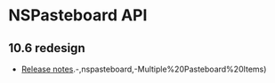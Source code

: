 # NSPasteboard API

## 10.6 redesign

* [Release notes](https://developer.apple.com/library/archive/releasenotes/AppKit/RN-AppKitOlderNotes/index.html#:~:text=%2B%5BNSColor%20colorWithPatternImage%3A%5D).-,nspasteboard,-Multiple%20Pasteboard%20Items)